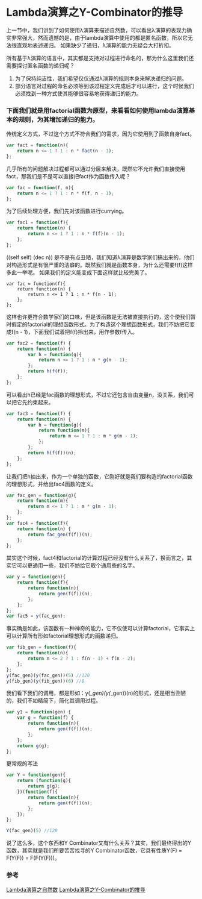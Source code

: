 # Lambda演算之Y-Combinator的推导

上一节中，我们讲到了如何使用λ演算来描述自然数，可以看出λ演算的表现力确实非常强大，然而遗憾的是，由于lambda演算中使用的都是匿名函数，所以它无法很直观地表述递归。
如果缺少了递归，λ演算的能力无疑会大打折扣。

所有基于λ演算的语言中，其实都是支持对过程进行命名的，那为什么这里我们还需要探讨匿名函数的递归呢？
1. 为了保持纯洁性，我们希望仅仅通过λ演算的规则本身来解决递归的问题。
2. 部分语言对过程的命名必须等到该过程定义完成后才可以进行，这个时候我们必须找到一种方式使其能够很容易地获得递归的能力。

### 下面我们就是用factorial函数为原型，来看看如何使用lambda演算基本的规则，为其增加递归的能力。

传统定义方式，不过这个方式不符合我们的需求，因为它使用到了函数自身fact。
~~~javascript
var fact = function(n){
    return n <= 1 ? 1 : n * fact(n - 1);
};
~~~

几乎所有的问题解决过程都可以通过分层来解决，既然它不允许我们直接使用fact，那我们是不是可以直接把fact作为函数传入呢？
~~~javascript
var fac = function(f, n){
    return n <= 1 ? 1 : n * f(f, n - 1);
};
~~~

为了后续处理方便，我们先对该函数进行currying。
~~~javascript
var fac1 = function(f){
    return function(n) {
        return n <= 1 ? 1 : n * f(f)(n - 1);
    };
};
~~~

((self self) (dec n)) 是不是有点丑陋，我们知道λ演算是数学家们搞出来的，他们对构造形式是有很严重的洁癖的。既然我们就是函数本身，为什么还需要f(f)这样多此一举呢。
如果我们的定义能变成下面这样就比较完美了。
~~~
var fac = function(f){
    return function(n) {
        return n <= 1 ? 1 : n * f(n - 1);
    };
};
~~~
这样也许更符合数学家们的口味，但是该函数是无法被直接执行的，这个使我们暂时假定的factorial的理想函数形式。为了构造这个理想函数形式，我们不妨把它变成f(n - 1)，下面我们试着把f(f)拎出来，用作参数f传入。
~~~javascript
var fac2 = function(f) {
    return function(n) {
        var h = function(g){
            return n <= 1 ? 1 : n * g(n - 1);
        };
        return h(f(f));
    };
};
~~~

可以看出h已经是fac函数的理想形式，不过它还包含自由变量n，没关系，我们可以把它先约束起来。
~~~javascript
var fac3 = function(f) {
    return function(n) {
        var h = function(g){
            return function(m){
                return m <= 1 ? 1 : m * g(m - 1);
            };
        };
        return h(f(f))(n);
    };
};
~~~

让我们把h抽出来，作为一个单独的函数，它刚好就是我们要构造的factorial函数的理想形式，并给出fac4函数的定义。
~~~javascript
var fac_gen = function(g){
    return function(m){
        return m <= 1 ? 1 : m * g(m - 1);
    };
};
var fac4 = function(f){
    return function(n) {
        return fac_gen(f(f))(n);
    };
};
~~~

其实这个时候，fact4和factorial的计算过程已经没有什么关系了，换而言之，其实它可以更通用一些，我们不妨给它取个通用些的名字。
~~~javascript
var y = function(gen){
    return function(f){
        return function(n){
            return gen(f(f))(n);
        };
    };
};
var fac5 = y(fac_gen);
~~~

事实确是如此，该函数有一种神奇的能力，它不仅使可以计算factorial，它事实上可以计算所有形如factorial理想形式的函数递归。
~~~javascript
var fib_gen = function(f){
    return function(n){
        return n <= 2 ? 1 : f(n - 1) + f(n - 2);
    };
};
y(fac_gen)(y(fac_gen))(5) //120
y(fib_gen)(y(fib_gen))(6) //8
~~~


我们看下我们的调用，都是形如：y(*_gen)(y(*_gen))(n)的形式，还是相当丑陋的，我们不如精简下，简化其调用过程。
~~~javascript
var y1 = function(gen) {
    var g = function(f) {
        return function(n){
            return gen(f(f))(n);
        };
    };
    return g(g);
};
~~~
更常规的写法
~~~javascript
var Y = function(gen){
    return (function(g){
        return g(g);
    })(function(f){
        return function(n){
            return gen(f(f))(n);
        };
    });
};

Y(fac_gen)(5) //120
~~~

说了这么多，这个东西和Y Combinator又有什么关系？其实，我们最终得出的Y函数，其实就是我们所要苦苦找寻的Y Combinator函数，它具有性质Y(F) = F(Y(F)) = F(F(Y(F)))。


### 参考
[Lambda演算之自然数](https://github.com/jameszhan/blogs/blob/master/pl/lambda-calculation.md)
[Lambda演算之Y-Combinator的推导](https://github.com/jameszhan/blogs/blob/master/pl/y-combinator.md)
